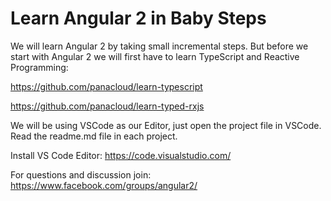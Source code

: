 # Learn Angular 2 in Baby Steps
We will learn Angular 2 by taking small incremental steps. But before we start with Angular 2 we will first have to learn TypeScript and Reactive Programming:

https://github.com/panacloud/learn-typescript

https://github.com/panacloud/learn-typed-rxjs


We will be using VSCode as our Editor, just open the project file in VSCode. Read the readme.md file in each project.

Install VS Code Editor: https://code.visualstudio.com/

For questions and discussion join: https://www.facebook.com/groups/angular2/








